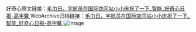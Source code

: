 好奇心原文链接：[毛巾日，宇航员在国际空间站小小庆祝了一下_智能_好奇心日报-高宇馨 ](https://www.qdaily.com/articles/10030.html)
WebArchive归档链接：[毛巾日，宇航员在国际空间站小小庆祝了一下_智能_好奇心日报-高宇馨 ](http://web.archive.org/web/20190623155505/https://www.qdaily.com/articles/10030.html)
![image](http://ww3.sinaimg.cn/large/007d5XDply1g3w20gd0lgj30u02yie81)